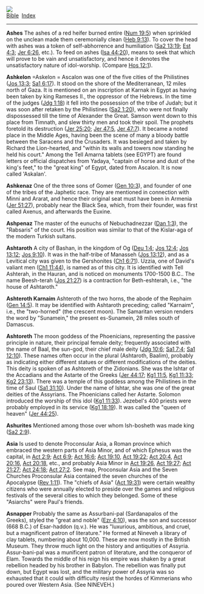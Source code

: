 [![](../../cdshop/ithlogo.png)](../../index)  
[Bible](../index)  [Index](index) 

------------------------------------------------------------------------

<span id="000">**Ashes**</span> The ashes of a red heifer burned entire
([Num 19:5](../kjv/num019.htm#005)) when sprinkled on the unclean made
them ceremonially clean ([Heb 9:13](../kjv/heb009.htm#013)). To cover
the head with ashes was a token of self-abhorrence and humiliation ([Sa2
13:19](../kjv/sa2013.htm#019); [Est 4:3](../kjv/est004.htm#003); [Jer
6:26](../kjv/jer006.htm#026), etc.). To feed on ashes ([Isa
44:20](../kjv/isa044.htm#020)), means to seek that which will prove to
be vain and unsatisfactory, and hence it denotes the unsatisfactory
nature of idol-worship. (Compare [Hos 12:1](../kjv/hos012.htm#001)).

<span id="001">**Ashkelon**</span> =Askelon = Ascalon was one of the
five cities of the Philistines ([Jos 13:3](../kjv/jos013.htm#003); [Sa1
6:17](../kjv/sa1006.htm#017)). It stood on the shore of the
Mediterranean, 12 miles north of Gaza. It is mentioned on an inscription
at Karnak in Egypt as having been taken by king Rameses II., the
oppressor of the Hebrews. In the time of the judges ([Jdg
1:18](../kjv/jdg001.htm#018)) it fell into the possession of the tribe
of Judah; but it was soon after retaken by the Philistines ([Sa2
1:20](../kjv/sa2001.htm#020)), who were not finally dispossessed till
the time of Alexander the Great. Samson went down to this place from
Timnath, and slew thirty men and took their spoil. The prophets foretold
its destruction ([Jer 25:20](../kjv/jer025.htm#020); [Jer
47:5](../kjv/jer047.htm#005), [Jer 47:7](../kjv/jer047.htm#007)). It
became a noted place in the Middle Ages, having been the scene of many a
bloody battle between the Saracens and the Crusaders. It was besieged
and taken by Richard the Lion-hearted, and "within its walls and towers
now standing he held his court." Among the Tell Amarna tablets (see
EGYPT) are found letters or official dispatches from Yadaya, "captain of
horse and dust of the king's feet," to the "great king" of Egypt, dated
from Ascalon. It is now called 'Askalan'.

<span id="002">**Ashkenaz**</span> One of the three sons of Gomer ([Gen
10:3](../kjv/gen010.htm#003)), and founder of one of the tribes of the
Japhetic race. They are mentioned in connection with Minni and Ararat,
and hence their original seat must have been in Armenia ([Jer
51:27](../kjv/jer051.htm#027)), probably near the Black Sea, which, from
their founder, was first called Axenus, and afterwards the Euxine.

<span id="003">**Ashpenaz**</span> The master of the eunuchs of
Nebuchadnezzar ([Dan 1:3](../kjv/dan001.htm#003)), the "Rabsaris" of the
court. His position was similar to that of the Kislar-aga of the modern
Turkish sultans.

<span id="004">**Ashtaroth**</span> A city of Bashan, in the kingdom of
Og ([Deu 1:4](../kjv/deu001.htm#004); [Jos 12:4](../kjv/jos012.htm#004);
[Jos 13:12](../kjv/jos013.htm#012); [Jos 9:10](../kjv/jos009.htm#010)).
It was in the half-tribe of Manasseh ([Jos
13:12](../kjv/jos013.htm#012)), and as a Levitical city was given to the
Gershonites ([Ch1 6:71](../kjv/ch1006.htm#071)). Uzzia, one of David's
valiant men ([Ch1 11:44](../kjv/ch1011.htm#044)), is named as of this
city. It is identified with Tell Ashterah, in the Hauran, and is noticed
on monuments 1700-1500 B.C.. The name Beesh-terah ([Jos
21:27](../kjv/jos021.htm#027)) is a contraction for Beth-eshterah, i.e.,
"the house of Ashtaroth."

<span id="005">**Ashteroth Karnaim**</span> Ashteroth of the two horns,
the abode of the Rephaim ([Gen 14:5](../kjv/gen014.htm#005)). It may be
identified with Ashtaroth preceding; called "Karnaim", i.e., the
"two-horned" (the crescent moon). The Samaritan version renders the word
by "Sunamein," the present es-Sunamein, 28 miles south of Damascus.

<span id="006">**Ashtoreth**</span> The moon goddess of the Phoenicians,
representing the passive principle in nature, their principal female
deity; frequently associated with the name of Baal, the sun-god, their
chief male deity ([Jdg 10:6](../kjv/jdg010.htm#006); [Sa1
7:4](../kjv/sa1007.htm#004); [Sa1 12:10](../kjv/sa1012.htm#010)). These
names often occur in the plural (Ashtaroth, Baalim), probably as
indicating either different statues or different modifications of the
deities. This deity is spoken of as Ashtoreth of the Zidonians. She was
the Ishtar of the Accadians and the Astarte of the Greeks ([Jer
44:17](../kjv/jer044.htm#017); [Kg1 11:5](../kjv/kg1011.htm#005), [Kg1
11:33](../kjv/kg1011.htm#033); [Kg2 23:13](../kjv/kg2023.htm#013)).
There was a temple of this goddess among the Philistines in the time of
Saul ([Sa1 31:10](../kjv/sa1031.htm#010)). Under the name of Ishtar, she
was one of the great deities of the Assyrians. The Phoenicians called
her Astarte. Solomon introduced the worship of this idol ([Kg1
11:33](../kjv/kg1011.htm#033)). Jezebel's 400 priests were probably
employed in its service ([Kg1 18:19](../kjv/kg1018.htm#019)). It was
called the "queen of heaven" ([Jer 44:25](../kjv/jer044.htm#025)).

<span id="007">**Ashurites**</span> Mentioned among those over whom
Ish-bosheth was made king ([Sa2 2:9](../kjv/sa2002.htm#009)).

<span id="008">**Asia**</span> Is used to denote Proconsular Asia, a
Roman province which embraced the western parts of Asia Minor, and of
which Ephesus was the capital, in [Act 2:9](../kjv/act002.htm#009); [Act
6:9](../kjv/act006.htm#009); [Act 16:6](../kjv/act016.htm#006); [Act
19:10](../kjv/act019.htm#010), [Act 19:22](../kjv/act019.htm#022); [Act
20:4](../kjv/act020.htm#004), [Act 20:16](../kjv/act020.htm#016), [Act
20:18](../kjv/act020.htm#018), etc., and probably Asia Minor in [Act
19:26](../kjv/act019.htm#026), [Act 19:27](../kjv/act019.htm#027); [Act
21:27](../kjv/act021.htm#027); [Act 24:18](../kjv/act024.htm#018); [Act
27:2](../kjv/act027.htm#002). See map, Proconsular Asia and the Seven
Churches Proconsular Asia contained the seven churches of the Apocalypse
([Rev 1:11](../kjv/rev001.htm#011)). The "chiefs of Asia" ([Act
19:31](../kjv/act019.htm#031)) were certain wealthy citizens who were
annually elected to preside over the games and religious festivals of
the several cities to which they belonged. Some of these "Asiarchs" were
Paul's friends.

<span id="009">**Asnapper**</span> Probably the same as Assurbani-pal
(Sardanapalos of the Greeks), styled the "great and noble" ([Ezr
4:10](../kjv/ezr004.htm#010)), was the son and successor (668 B.C.) of
Esar-haddon (q.v.). He was "luxurious, ambitious, and cruel, but a
magnificent patron of literature." He formed at Nineveh a library of
clay tablets, numbering about 10,000. These are now mostly in the
British Museum. They throw much light on the history and antiquities of
Assyria. Assur-bani-pal was a munificent patron of literature, and the
conqueror of Elam. Towards the middle of his reign his empire was shaken
by a great rebellion headed by his brother in Babylon. The rebellion was
finally put down, but Egypt was lost, and the military power of Assyria
was so exhausted that it could with difficulty resist the hordes of
Kimmerians who poured over Western Asia. (See NINEVEH.)
